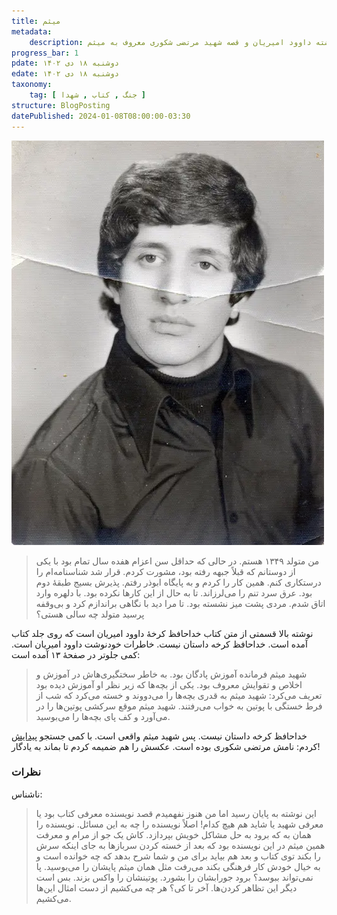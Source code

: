 ```yaml
---
title: میثم
metadata:
    description: بریده‌ای از کتاب خداحافظ کرخه نوشته داوود امیریان و قصه شهید مرتضی شکوری معروف به میثم  
progress_bar: 1
pdate: دوشنبه ۱۸ دی ۱۴۰۲
edate: دوشنبه ۱۸ دی ۱۴۰۲    
taxonomy:
    tag: [ جنگ , کتاب , شهدا ]
structure: BlogPosting
datePublished: 2024-01-08T08:00:00-03:30
---
```

![تصویر شهید مرتضی شکوری معروف به میثم](meysam-l.webp?classes=center&loading=lazy)

> من متولد ۱۳۴۹ هستم. در حالی که حداقل سن اعزام هفده سال تمام بود با یکی از دوستانم که قبلاً جبهه رفته بود، مشورت کردم. قرار شد شناسنامه‌ام را درستکاری کنم. همین کار را کردم و به پایگاه ابوذر رفتم. پذیرش بسیج طبقهٔ دوم بود. عرق سرد تنم را می‌لرزاند. تا به حال از این کارها نکرده بود. با دلهره وارد اتاق شدم. مردی پشت میز نشسته بود. تا مرا دید با نگاهی براندازم کرد و بی‌وقفه پرسید متولد چه سالی هستی؟

نوشته بالا قسمتی از متن کتاب خداحافظ کرخهٔ داوود امیریان است که روی جلد کتاب آمده است. خداحافظ کرخه داستان نیست. خاطرات خودنوشت داوود امیریان است. کمی جلوتر در صفحهٔ ۱۳ آمده است:

> شهید میثم فرمانده آموزش پادگان بود. به خاطر سختگیری‌هاش در آموزش و اخلاص و تقوایش معروف بود. یکی از بچه‌ها که زیر نظر او آموزش دیده بود تعریف می‌کرد: شهید میثم به قدری بچه‌ها را می‌دووند و خسته می‌کرد که شب از فرط خستگی با پوتین به خواب می‌رفتند. شهید میثم موقع سرکشی پوتین‌ها را در می‌آورد و کف پای بچه‌ها را می‌بوسید.

خداحافظ کرخه داستان نیست. پس شهید میثم واقعی است. با کمی جستجو
[پیدایش](https://defapress.ir/fa/news/434976/تصاویر-پاسدار-شهید-مرتضی-شکوری-۵)
کردم: نامش مرتضی شکوری بوده است. عکسش را هم ضمیمه کردم تا بماند به یادگار!

### نظرات 

ناشناس:  
> این نوشته به پایان رسید اما من هنوز نفهمیدم قصد نویسنده معرفی کتاب بود یا معرفی شهید یا شاید هم هیچ کدام! اصلاً نویسنده را چه به این مسائل. نویسنده را همان به که برود به حل مشاکل خویش بپردازد. کاش یک جو از مرام و معرفت همین میثم در این نویسنده بود که بعد از خسته کردن سربازها به جای اینکه سرش را بکند توی کتاب و بعد هم بیاید برای من و شما شرح بدهد که چه خوانده است و به خیال خودش کار فرهنگی بکند می‌رفت مثل همان میثم پایشان را می‌بوسید. پا نمی‌تواند ببوسد؟ برود جورابشان را بشورد. پوتینشان را واکس بزند. بس است دیگر این تظاهر کردن‌ها.  آخر تا کی؟ هر چه می‌کشیم از دست امثال این‌ها می‌کشیم. 

